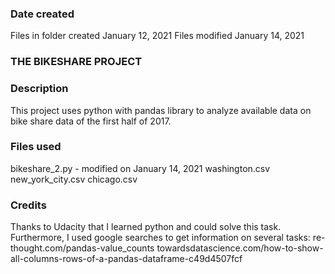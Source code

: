 ### Date created
Files in folder created January 12, 2021
Files modified January 14, 2021

### THE BIKESHARE PROJECT

### Description
This project uses python with pandas library to analyze available data on bike share data of the first half of 2017.

### Files used
bikeshare_2.py - modified on January 14, 2021
washington.csv
new_york_city.csv
chicago.csv

### Credits
Thanks to Udacity that I learned python and could solve this task. Furthermore, I used google searches to get information on several tasks:
re-thought.com/pandas-value_counts
towardsdatascience.com/how-to-show-all-columns-rows-of-a-pandas-dataframe-c49d4507fcf

